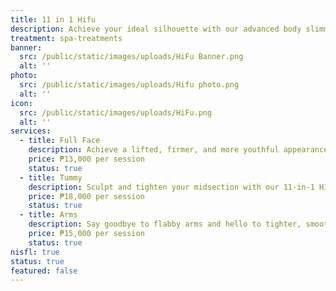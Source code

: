 ```yaml
---
title: 11 in 1 Hifu
description: Achieve your ideal silhouette with our advanced body slimming treatments, combining the latest technology with expert care. At Luks Spa and Aesthetics, we offer non-invasive solutions designed to sculpt and tone your body, targeting stubborn fat and enhancing your natural contours. Our state-of-the-art procedures are customized to meet your specific goals, ensuring effective and visible results. Enjoy a transformative experience in our luxurious setting, and step out with renewed confidence and a beautifully refined figure.
treatment: spa-treatments
banner:
  src: /public/static/images/uploads/HiFu Banner.png
  alt: ''
photo:
  src: /public/static/images/uploads/Hifu photo.png
  alt: ''
icon:
  src: /public/static/images/uploads/HiFu.png
  alt: ''
services:
  - title: Full Face
    description: Achieve a lifted, firmer, and more youthful appearance with our advanced 11-in-1 HIFU Full Face treatment. This non-invasive procedure targets deep layers of skin to stimulate collagen production, reduce fine lines, and improve skin elasticity. Perfect for contouring the jawline, lifting the cheeks, and tightening sagging skin — all without downtime.
    price: ₱13,000 per session
    status: true
  - title: Tummy
    description: Sculpt and tighten your midsection with our 11-in-1 HIFU Tummy treatment. This powerful technology penetrates deep into the skin to break down stubborn fat cells and firm loose skin, giving you a more toned, defined, and contoured abdomen. Ideal for post-pregnancy bellies or those targeting belly fat without surgery.
    price: ₱18,000 per session
    status: true
  - title: Arms
    description: Say goodbye to flabby arms and hello to tighter, smoother skin with our 11-in-1 HIFU Arms treatment. Designed to target sagging skin and reduce localized fat, this treatment sculpts your upper arms, improves skin texture, and delivers long-lasting toning effects — no needles, no downtime.
    price: ₱15,000 per session
    status: true
nisfl: true
status: true
featured: false
---
```


